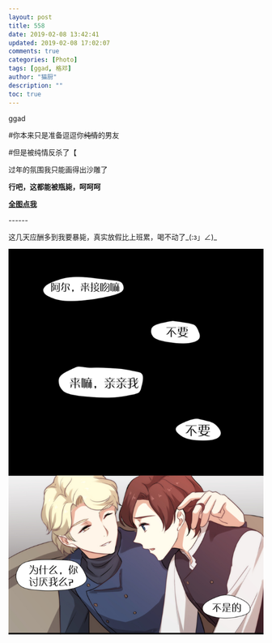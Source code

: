 ```yaml
---
layout: post
title: 558
date: 2019-02-08 13:42:41
updated: 2019-02-08 17:02:07
comments: true
categories: [Photo]
tags: [ggad, 格邓]
author: "猫厨"
description: ""
toc: true
---
```


<p>ggad</p> 
<p>#你本来只是准备逗逗你<span style="text-decoration:line-through;"  >纯情</span>的男友</p> 
<p>#但是被纯情反杀了【</p> 
<p>过年的氛围我只能画得出沙雕了</p> 
<p><strong>行吧，这都能被瓶毙，呵呵呵</strong></p> 
<p><a rel="nofollow" href="http://wx1.sinaimg.cn/large/68b1fcf7ly1fzzesghylhj20m83kwkjl.jpg" target="_blank"  ><strong>全图点我</strong></a></p> 
<p>------</p> 
<p>这几天应酬多到我要暴毙，真实放假比上班累，喝不动了_(:з」∠)_</p>

![](https://raw.githubusercontent.com/alicewish/meowchain247/master/img_cVZNdzJtQk9JV2ZmYzkxaWsxdVZ3QXVLa0ZzQXhrOVRTQnJRRnBHZ3FudGV1OWM4aTZJZEZ3PT0.jpg)